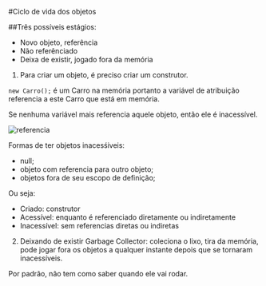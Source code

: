 #Ciclo de vida dos objetos

##Três possíveis estágios:
- Novo objeto, referência
- Não referênciado
- Deixa de existir, jogado fora da memória

1. Para criar um objeto, é preciso criar um construtor.

```new Carro();``` é um Carro na memória portanto a variável de atribuição referencia a este Carro que está em memória.
   
Se nenhuma variável mais referencia aquele objeto, então ele é inacessível.

![referencia](referencia.png)

Formas de ter objetos inacesśiveis:
- null;
- objeto com referencia para outro objeto;
- objetos fora de seu escopo de definição;

Ou seja:
- Criado: construtor
- Acessível: enquanto é referenciado diretamente ou indiretamente
- Inacessível: sem referencias diretas ou indiretas


2. Deixando de existir
Garbage Collector: coleciona o lixo, tira da memória, pode jogar fora os objetos a qualquer instante depois que se tornaram inacessíveis.
   
Por padrão, não tem como saber quando ele vai rodar.